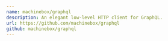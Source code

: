 ```yaml
---
name: machinebox/graphql
description: An elegant low-level HTTP client for GraphQL.
url: https://github.com/machinebox/graphql
github: machinebox/graphql
---
```



